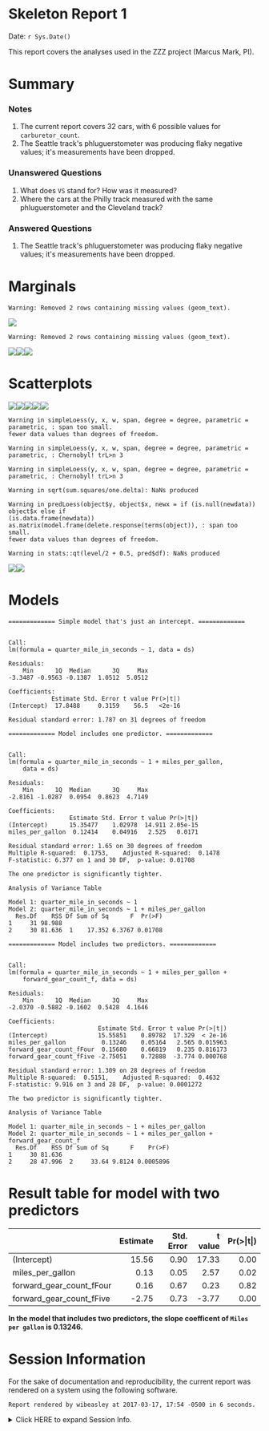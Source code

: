 # Skeleton Report 1
Date: `r Sys.Date()`  

This report covers the analyses used in the ZZZ project (Marcus Mark, PI).

<!--  Set the working directory to the repository's base directory; this assumes the report is nested inside of two directories.-->


<!-- Set the report-wide options, and point to the external code file. -->


<!-- Load 'sourced' R files.  Suppress the output when loading sources. --> 


<!-- Load packages, or at least verify they're available on the local machine.  Suppress the output when loading packages. --> 


<!-- Load any global functions and variables declared in the R file.  Suppress the output. --> 


<!-- Declare any global functions specific to a Rmd output.  Suppress the output. --> 


<!-- Load the datasets.   -->


<!-- Tweak the datasets.   -->


# Summary

### Notes 
1. The current report covers 32 cars, with 6 possible values for `carburetor_count`.
1. The Seattle track's phluguerstometer was producing flaky negative values; it's measurements have been dropped.

### Unanswered Questions
1. What does `VS` stand for?  How was it measured?
1. Where the cars at the Philly track measured with the same phluguerstometer and the Cleveland track?
 
### Answered Questions
1. The Seattle track's phluguerstometer was producing flaky negative values; it's measurements have been dropped.

# Marginals

```
Warning: Removed 2 rows containing missing values (geom_text).
```

![](figure-png/marginals-1.png)<!-- -->

```
Warning: Removed 2 rows containing missing values (geom_text).
```

![](figure-png/marginals-2.png)<!-- -->![](figure-png/marginals-3.png)<!-- -->![](figure-png/marginals-4.png)<!-- -->

# Scatterplots
![](figure-png/scatterplots-1.png)<!-- -->![](figure-png/scatterplots-2.png)<!-- -->![](figure-png/scatterplots-3.png)<!-- -->![](figure-png/scatterplots-4.png)<!-- -->![](figure-png/scatterplots-5.png)<!-- -->

```
Warning in simpleLoess(y, x, w, span, degree = degree, parametric = parametric, : span too small.
fewer data values than degrees of freedom.
```

```
Warning in simpleLoess(y, x, w, span, degree = degree, parametric = parametric, : Chernobyl! trL>n 3

Warning in simpleLoess(y, x, w, span, degree = degree, parametric = parametric, : Chernobyl! trL>n 3
```

```
Warning in sqrt(sum.squares/one.delta): NaNs produced
```

```
Warning in predLoess(object$y, object$x, newx = if (is.null(newdata)) object$x else if
(is.data.frame(newdata)) as.matrix(model.frame(delete.response(terms(object)), : span too small.
fewer data values than degrees of freedom.
```

```
Warning in stats::qt(level/2 + 0.5, pred$df): NaNs produced
```

![](figure-png/scatterplots-6.png)<!-- -->![](figure-png/scatterplots-7.png)<!-- -->

# Models

```
============= Simple model that's just an intercept. =============
```

```

Call:
lm(formula = quarter_mile_in_seconds ~ 1, data = ds)

Residuals:
    Min      1Q  Median      3Q     Max 
-3.3487 -0.9563 -0.1387  1.0512  5.0512 

Coefficients:
            Estimate Std. Error t value Pr(>|t|)
(Intercept)  17.8488     0.3159    56.5   <2e-16

Residual standard error: 1.787 on 31 degrees of freedom
```

```
============= Model includes one predictor. =============
```

```

Call:
lm(formula = quarter_mile_in_seconds ~ 1 + miles_per_gallon, 
    data = ds)

Residuals:
    Min      1Q  Median      3Q     Max 
-2.8161 -1.0287  0.0954  0.8623  4.7149 

Coefficients:
                 Estimate Std. Error t value Pr(>|t|)
(Intercept)      15.35477    1.02978  14.911 2.05e-15
miles_per_gallon  0.12414    0.04916   2.525   0.0171

Residual standard error: 1.65 on 30 degrees of freedom
Multiple R-squared:  0.1753,	Adjusted R-squared:  0.1478 
F-statistic: 6.377 on 1 and 30 DF,  p-value: 0.01708
```

```
The one predictor is significantly tighter.
```

```
Analysis of Variance Table

Model 1: quarter_mile_in_seconds ~ 1
Model 2: quarter_mile_in_seconds ~ 1 + miles_per_gallon
  Res.Df    RSS Df Sum of Sq      F  Pr(>F)
1     31 98.988                            
2     30 81.636  1    17.352 6.3767 0.01708
```

```
============= Model includes two predictors. =============
```

```

Call:
lm(formula = quarter_mile_in_seconds ~ 1 + miles_per_gallon + 
    forward_gear_count_f, data = ds)

Residuals:
    Min      1Q  Median      3Q     Max 
-2.0370 -0.5882 -0.1602  0.5428  4.1646 

Coefficients:
                         Estimate Std. Error t value Pr(>|t|)
(Intercept)              15.55851    0.89782  17.329  < 2e-16
miles_per_gallon          0.13246    0.05164   2.565 0.015963
forward_gear_count_fFour  0.15680    0.66819   0.235 0.816173
forward_gear_count_fFive -2.75051    0.72888  -3.774 0.000768

Residual standard error: 1.309 on 28 degrees of freedom
Multiple R-squared:  0.5151,	Adjusted R-squared:  0.4632 
F-statistic: 9.916 on 3 and 28 DF,  p-value: 0.0001272
```

```
The two predictor is significantly tighter.
```

```
Analysis of Variance Table

Model 1: quarter_mile_in_seconds ~ 1 + miles_per_gallon
Model 2: quarter_mile_in_seconds ~ 1 + miles_per_gallon + forward_gear_count_f
  Res.Df    RSS Df Sum of Sq      F    Pr(>F)
1     30 81.636                              
2     28 47.996  2     33.64 9.8124 0.0005896
```

# Result table for model with two predictors

|                         | Estimate| Std. Error| t value| Pr(>&#124;t&#124;)|
|:------------------------|--------:|----------:|-------:|------------------:|
|(Intercept)              |    15.56|       0.90|   17.33|               0.00|
|miles_per_gallon         |     0.13|       0.05|    2.57|               0.02|
|forward_gear_count_fFour |     0.16|       0.67|    0.23|               0.82|
|forward_gear_count_fFive |    -2.75|       0.73|   -3.77|               0.00|

<!--html_preserve--><div id="htmlwidget-fa84ed7eee7234f532b1" style="width:100%;height:auto;" class="datatables html-widget"></div>
<script type="application/json" data-for="htmlwidget-fa84ed7eee7234f532b1">{"x":{"filter":"none","data":[["(Intercept)","miles_per_gallon","forward_gear_count_fFour","forward_gear_count_fFive"],[15.56,0.13,0.16,-2.75],[0.9,0.05,0.67,0.73],[17.33,2.57,0.23,-3.77],[0,0.02,0.82,0]],"container":"<table class=\"display\">\n  <thead>\n    <tr>\n      <th> <\/th>\n      <th>Estimate<\/th>\n      <th>Std. Error<\/th>\n      <th>t value<\/th>\n      <th>Pr(&gt;|t|)<\/th>\n    <\/tr>\n  <\/thead>\n<\/table>","options":{"pageLength":2,"columnDefs":[{"className":"dt-right","targets":[1,2,3,4]},{"orderable":false,"targets":0}],"order":[],"autoWidth":false,"orderClasses":false,"lengthMenu":[2,10,25,50,100]}},"evals":[],"jsHooks":[]}</script><!--/html_preserve-->

**In the model that includes two predictors, the slope coefficent of `Miles per gallon` is 0.13246.**


# Session Information
For the sake of documentation and reproducibility, the current report was rendered on a system using the following software.

```
Report rendered by wibeasley at 2017-03-17, 17:54 -0500 in 6 seconds.
```

<details>
  <summary><span class="glyphicon glyphicon-plus-sign"></span> Click HERE to expand Session Info.</summary>

```
Session info ---------------------------------------------------------------------------------------
```

```
 setting  value                       
 version  R version 3.3.1 (2016-06-21)
 system   x86_64, linux-gnu           
 ui       X11                         
 language en_US                       
 collate  en_US.UTF-8                 
 tz       America/Chicago             
 date     2017-03-17                  
```

```
Packages -------------------------------------------------------------------------------------------
```

```
 package      * version    date       source                       
 assertthat     0.1        2013-12-06 CRAN (R 3.3.0)               
 backports      1.0.5      2017-01-18 CRAN (R 3.3.1)               
 bindr          0.1        2016-11-13 cran (@0.1)                  
 bindrcpp     * 0.1        2016-12-11 cran (@0.1)                  
 colorspace     1.3-2      2016-12-14 CRAN (R 3.3.1)               
 DBI            0.6        2017-03-09 CRAN (R 3.3.1)               
 devtools       1.12.0     2016-06-24 CRAN (R 3.3.1)               
 digest         0.6.12     2017-01-27 CRAN (R 3.3.1)               
 dplyr          0.5.0.9000 2017-02-24 Github (hadley/dplyr@8bf5a99)
 DT             0.2        2016-08-09 CRAN (R 3.3.1)               
 evaluate       0.10       2016-10-11 CRAN (R 3.3.1)               
 ggplot2      * 2.2.1      2016-12-30 CRAN (R 3.3.1)               
 gtable         0.2.0      2016-02-26 CRAN (R 3.3.0)               
 highr          0.6        2016-05-09 CRAN (R 3.3.0)               
 htmltools      0.3.5      2016-03-21 CRAN (R 3.3.0)               
 htmlwidgets    0.8        2016-11-09 CRAN (R 3.3.1)               
 jsonlite       1.3        2017-02-28 CRAN (R 3.3.1)               
 knitr        * 1.15.1     2016-11-22 CRAN (R 3.3.1)               
 labeling       0.3        2014-08-23 CRAN (R 3.3.0)               
 lazyeval       0.2.0      2016-06-12 CRAN (R 3.3.0)               
 magrittr     * 1.5        2014-11-22 CRAN (R 3.3.0)               
 memoise        1.0.0      2016-01-29 CRAN (R 3.3.0)               
 munsell        0.4.3      2016-02-13 CRAN (R 3.3.0)               
 plyr           1.8.4      2016-06-08 CRAN (R 3.3.0)               
 R6             2.2.0      2016-10-05 CRAN (R 3.3.1)               
 RColorBrewer   1.1-2      2014-12-07 CRAN (R 3.3.0)               
 Rcpp           0.12.9     2017-01-14 CRAN (R 3.3.1)               
 readr          1.0.0      2016-08-03 CRAN (R 3.3.1)               
 rmarkdown      1.3        2016-12-21 CRAN (R 3.3.1)               
 rprojroot      1.2        2017-01-16 CRAN (R 3.3.1)               
 scales         0.4.1      2016-11-09 CRAN (R 3.3.1)               
 stringi        1.1.2      2016-10-01 CRAN (R 3.3.1)               
 stringr        1.2.0      2017-02-18 CRAN (R 3.3.1)               
 tibble         1.2        2016-08-26 CRAN (R 3.3.1)               
 withr          1.0.2      2016-06-20 CRAN (R 3.3.0)               
 yaml           2.1.14     2016-11-12 CRAN (R 3.3.1)               
```
</details>
